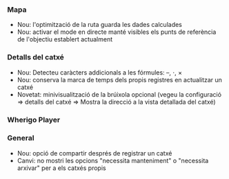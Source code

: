 
### Mapa
- Nou: l'optimització de la ruta guarda les dades calculades
- Nou: activar el mode en directe manté visibles els punts de referència de l'objectiu establert actualment

### Detalls del catxé
- Nou: Detecteu caràcters addicionals a les fórmules: –, ⋅, ×
- Nou: conserva la marca de temps dels propis registres en actualitzar un catxé
- Novetat: minivisualització de la brúixola opcional (vegeu la configuració => detalls del catxé => Mostra la direcció a la vista detallada del catxé)

### Wherigo Player

### General
- Nou: opció de compartir després de registrar un catxé
- Canvi: no mostri les opcions "necessita manteniment" o "necessita arxivar" per a els catxés propis


